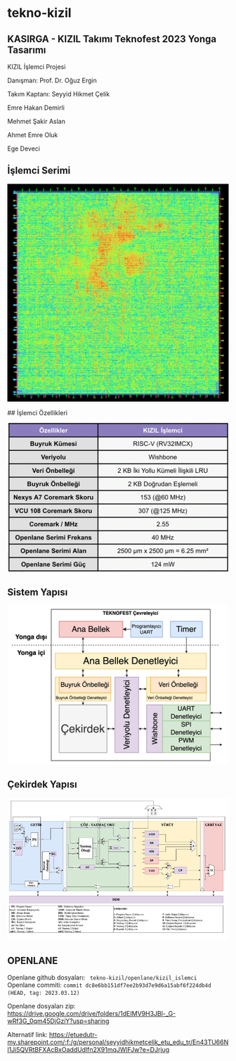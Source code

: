 # tekno-kizil

## KASIRGA - KIZIL Takımı Teknofest 2023 Yonga Tasarımı

KIZIL İşlemci Projesi

Danışman: Prof. Dr. Oğuz Ergin

Takım Kaptanı: Seyyid Hikmet Çelik

Emre Hakan Demirli

Mehmet Şakir Aslan

Ahmet Emre Oluk

Ege Deveci

## İşlemci Serimi

<p align="center"> <img src="./dokumanlar/islemci_serimi.png"> </p>

## İşlemci Özellikleri

<p align="center"> <img src="./dokumanlar/islemci_ozellikleri_tablo.png"> </p>

## Sistem Yapısı

<p align="center"> <img src="./dokumanlar/sistem_yapisi_dtr.png"> </p>


## Çekirdek Yapısı

<p align="center"> <img src="./dokumanlar/cekirdek_yapisi_dtr.png"> </p>


## OPENLANE
Openlane github dosyaları: ``` tekno-kizil/openlane/kizil_islemci```<br>
Openlane commiti: ```commit dc8e6bb151df7ee2b93d7e9d6a15abf6f224db4d (HEAD, tag: 2023.03.12)```


Openlane dosyaları zip: 
https://drive.google.com/drive/folders/1dEIMV9H3JBl-_G-wRf3G_0qm45DjGziY?usp=sharing

Alternatif link:
https://etuedutr-my.sharepoint.com/:f:/g/personal/seyyidhikmetcelik_etu_edu_tr/En43TU66Nl1Ji5QVRtBFXAcBxOaddUdlfn2X91mqJWlFJw?e=DJrjug
<br>

